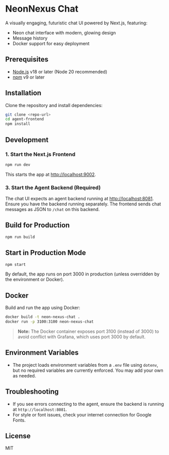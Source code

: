 # NeonNexus Chat


A visually engaging, futuristic chat UI powered by Next.js, featuring:
- Neon chat interface with modern, glowing design
- Message history
- Docker support for easy deployment

## Prerequisites
- [Node.js](https://nodejs.org/) v18 or later (Node 20 recommended)
- [npm](https://www.npmjs.com/) v9 or later

## Installation
Clone the repository and install dependencies:
```bash
git clone <repo-url>
cd agent-frontend
npm install
```

## Development
### 1. Start the Next.js Frontend
```bash
npm run dev
```
This starts the app at [http://localhost:9002](http://localhost:9002).



### 3. Start the Agent Backend (Required)
The chat UI expects an agent backend running at [http://localhost:8081](http://localhost:8081). Ensure you have the backend running separately. The frontend sends chat messages as JSON to `/chat` on this backend.

## Build for Production
```bash
npm run build
```

## Start in Production Mode
```bash
npm start
```
By default, the app runs on port 3000 in production (unless overridden by the environment or Docker).

## Docker
Build and run the app using Docker:
```bash
docker build -t neon-nexus-chat .
docker run -p 3100:3100 neon-nexus-chat
```

> **Note:** The Docker container exposes port 3100 (instead of 3000) to avoid conflict with Grafana, which uses port 3000 by default.

## Environment Variables
- The project loads environment variables from a `.env` file using `dotenv`, but no required variables are currently enforced. You may add your own as needed.

## Troubleshooting
- If you see errors connecting to the agent, ensure the backend is running at `http://localhost:8081`.
- For style or font issues, check your internet connection for Google Fonts.

## License
MIT 